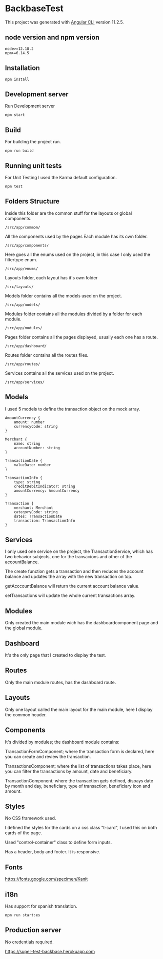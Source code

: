 # BackbaseTest

This project was generated with [Angular CLI](https://github.com/angular/angular-cli) version 11.2.5.

## node version and npm version

    node>=12.18.2
    npm>=6.14.5

## Installation

    npm install 

## Development server

Run Development server 

    npm start

## Build

For building the project run.

    npm run build

## Running unit tests

For Unit Testing I used the Karma default configuration.

    npm test

## Folders Structure

Inside this folder are the common stuff for the layouts or global components.

    /src/app/common/

All the components used by the pages
Each module has its own folder.

    /src/app/components/

Here goes all the enums used on the project,
in this case I only used the filtertype enum.

    /src/app/enums/

Layouts folder, each layout has it's own folder

    /src/layouts/

Models folder contains all the models used on the project.

    /src/app/models/

Modules folder contains all the modules divided by a folder for each module.

    /src/app/modules/

Pages folder contains all the pages displayed, usually each one has a route.

    /src/app/dashboard/

Routes folder contains all the routes files.

    /src/app/routes/

Services contains all the services used on the project.

    /src/app/services/

## Models

I used 5 models to define the transaction object on the mock array.

    AmountCurrency {
        amount: number
        currencyCode: string
    }

    Merchant {
        name: string
        accountNumber: string
    }

    TransactionDate {
        valueDate: number
    }

    TransactionInfo {
        type: string
        creditDebitIndicator: string
        amountCurrency: AmountCurrency
    }

    Transaction {
        merchant: Merchant
        categoryCode: string
        dates: TransactionDate
        transaction: TransactionInfo
    }

## Services

I only used one service on the project, the TransactionService, which has two behavior subjects, one for the transacions and other of the accountBalance.

The create function gets a transaction and then reduces the account balance and updates the array with the new transaction on top.

getAcccountBalance will return the current account balance value.

setTransactions will update the whole current transactions array.

## Modules

Only created the main module wich has the dashboardcomponent page and the global module.

## Dashboard

It's the only page that I created to display the test.

## Routes 

Only the main module routes, has the dashboard route.

## Layouts

Only one layout called the main layout for the main module, here I display the common header.

## Components

It's divided by modules; the dashboard module contains:

TransactionFormComponent; where the transaction form is declared, here you can create and review the transaction.

TransactionsComponent; where the list of transactions takes place, here you can filter the transactions by amount, date and beneficiary.

TransactionComponent; where the transaction gets defined, dispays date by month and day, beneficiary, type of transaction, beneficiary icon and amount.

## Styles

No CSS framework used.

I defined the styles for the cards on a css class "t-card", I used this on both cards of the page.

Used "control-container" class to define form inputs.

Has a header, body and footer. It is responsive.

## Fonts

https://fonts.google.com/specimen/Kanit

## i18n

Has support for spanish translation.

    npm run start:es

## Production server

No credentials required.

https://super-test-backbase.herokuapp.com